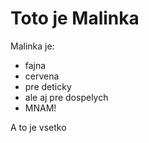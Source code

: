 # Toto je Malinka

Malinka je:

* fajna
* cervena
* pre deticky
* ale aj pre dospelych
* MNAM!

A to je vsetko